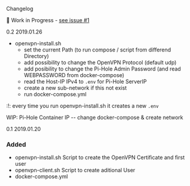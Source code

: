 Changelog 

:construction: Work in Progress - [see issue #1](https://github.com/mr-bolle/docker-openvpn-pihole/issues/1)

0.2 2019.01.26
- openvpn-install.sh
  - set the current Path (to run compose / script from differend Directory)
  - add possibility to change the OpenVPN Protocol (default udp)
  - add posibility to change the Pi-Hole Admin Password (and read WEBPASSWORD from docker-compose)
  - read the Host-IP IPv4 to `.env` for Pi-Hole ServerIP
  - create a new sub-network if this not exist
  - run docker-compose.yml

:!: every time you run openvpn-install.sh it creates a new `.env` 

WIP: Pi-Hole Container IP -- change docker-compose & create network

0.1 2019.01.20
### Added
- openvpn-install.sh Script to create the OpenVPN Certificate and first user
- openvpn-client.sh Script to create aditional User
- docker-compose.yml 
